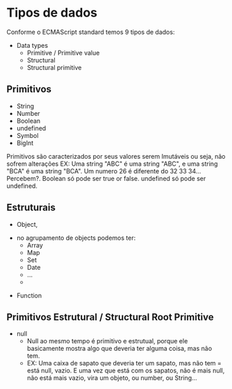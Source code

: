 # Tipos de dados
Conforme o ECMAScript standard temos 9 tipos de dados:

* Data types
  * Primitive / Primitive value
  * Structural
  * Structural primitive

## Primitivos
* String 
* Number
* Boolean
* undefined
* Symbol
* BigInt

Primitivos são caracterizados por seus valores serem Imutáveis ou seja, não sofrem alterações
EX: 
Uma string "ABC" é uma string "ABC", e uma string "BCA" é uma string "BCA".
Um numero 26 é diferente do 32 33 34... Percebem?.
Boolean só pode ser true or false.
undefined só pode ser undefined.


## Estruturais
* Object, 
- no agrupamento de objects podemos ter:
  * Array
  * Map
  * Set
  * Date
  * ...
  * 
* Function

## Primitivos Estrutural / Structural Root Primitive
* null
  - Null ao mesmo tempo é primitivo e estrutual, porque ele basicamente mostra algo que deveria ter alguma coisa, mas não tem. 
  - EX: Uma caixa de sapato que deveria ter um sapato, mas não tem = está null, vazio. E uma vez que está com os sapatos, não é mais null, não está mais vazio, vira um objeto, ou number, ou String...  
